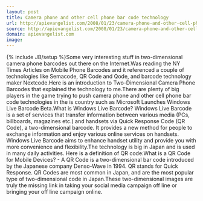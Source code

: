 ```yaml
---
layout: post
title: Camera phone and other cell phone bar code technology
url: http://apievangelist.com/2008/01/23/camera-phone-and-other-cell-phone-bar-code-technology/
source: http://apievangelist.com/2008/01/23/camera-phone-and-other-cell-phone-bar-code-technology/
domain: apievangelist.com
image: 
---
```

{% include JB/setup %}Some very interesting stuff in two-dimensional camera phone barcodes out there on the Internet.Was reading the NY Times Articles on Mobile Phone Barcodes and it referenced a couple of technologies like Semacode, QR Code and Qode, and barcode technology maker Nextcode.Here is an introduction to Two-Dimensional Camera Phone Barcodes that explained the technology to me.There are plenty of big players in the game trying to push camera phone and other cell phone bar code technologies in the is country such as Microsoft Launches Windows Live Barcode Beta.What is Windows Live Barcode? Windows Live Barcode is a set of services that transfer information between various media (PCs, billboards, magazines etc.) and handsets via Quick Response Code (QR Code), a two-dimensional barcode. It provides a new method for people to exchange information and enjoy various online services on handsets. Windows Live Barcode aims to enhance handset utility and provide you with more convenience and flexibility.The technology is big in Japan and is used in many daily activities.  Here is a definition of QR code:What is a QR Code for Mobile Devices? -  A QR Code is a two-dimensional bar code introduced by the Japanese company Denso-Wave in 1994.  QR stands for Quick Response.  QR Codes are most common in Japan, and are the most popular type of two-dimensional code in Japan.These two-dimensional images are truly the missing link in taking your social media campaign off line or bringing your off line campaign online.